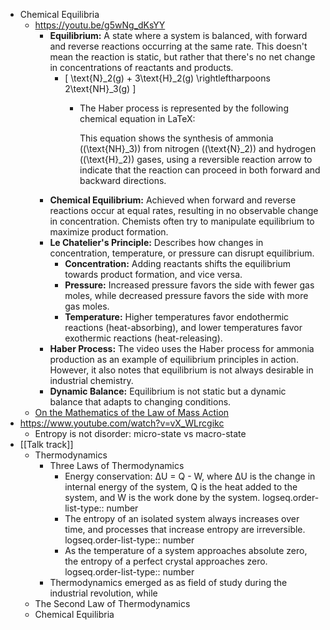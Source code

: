 - Chemical Equilibria
	- https://youtu.be/g5wNg_dKsYY
		- **Equilibrium:** A state where a system is balanced, with forward and reverse reactions occurring at the same rate. This doesn't mean the reaction is static, but rather that there's no net change in concentrations of reactants and products.
			- \[ \text{N}_2(g) + 3\text{H}_2(g) \rightleftharpoons 2\text{NH}_3(g) \]
				- The Haber process is represented by the following chemical equation in LaTeX:
				  
				  
				  This equation shows the synthesis of ammonia (\(\text{NH}_3\)) from nitrogen (\(\text{N}_2\)) and hydrogen (\(\text{H}_2\)) gases, using a reversible reaction arrow to indicate that the reaction can proceed in both forward and backward directions.
		- **Chemical Equilibrium:** Achieved when forward and reverse reactions occur at equal rates, resulting in no observable change in concentration. Chemists often try to manipulate equilibrium to maximize product formation.
		- **Le Chatelier's Principle:** Describes how changes in concentration, temperature, or pressure can disrupt equilibrium.
			- **Concentration:** Adding reactants shifts the equilibrium towards product formation, and vice versa.
			- **Pressure:** Increased pressure favors the side with fewer gas moles, while decreased pressure favors the side with more gas moles.
			- **Temperature:** Higher temperatures favor endothermic reactions (heat-absorbing), and lower temperatures favor exothermic reactions (heat-releasing).
		- **Haber Process:**  The video uses the Haber process for ammonia production as an example of equilibrium principles in action. However, it also notes that equilibrium is not always desirable in industrial chemistry.
		- **Dynamic Balance:** Equilibrium is not static but a dynamic balance that adapts to changing conditions.
	- [On the Mathematics of the Law of Mass Action](https://arxiv.org/abs/0810.1108)
- https://www.youtube.com/watch?v=vX_WLrcgikc
	- Entropy is not disorder: micro-state vs macro-state
- [[Talk track]]
	- Thermodynamics
		- Three Laws of Thermodynamics
			- Energy conservation: ΔU = Q - W, where ΔU is the change in internal energy of the system, Q is the heat added to the system, and W is the work done by the system.
			  logseq.order-list-type:: number
			- The entropy of an isolated system always increases over time, and processes that increase entropy are irreversible.
			  logseq.order-list-type:: number
			- As the temperature of a system approaches absolute zero, the entropy of a perfect crystal approaches zero.
			  logseq.order-list-type:: number
		- Thermodynamics emerged as as field of study during the industrial revolution, while
	- The Second Law of Thermodynamics
	- Chemical Equilibria
